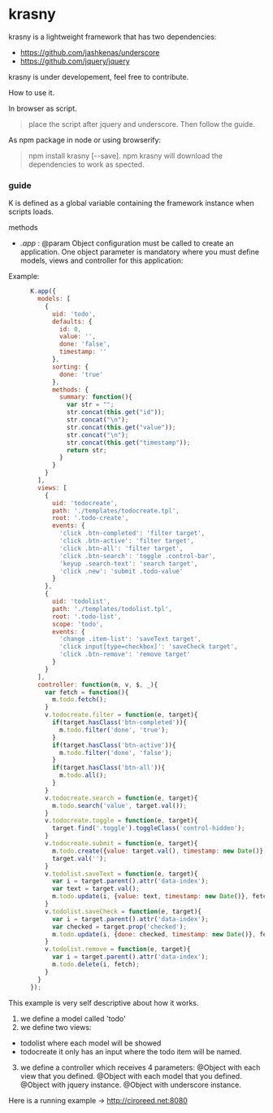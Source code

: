 # krasny

krasny is a lightweight framework that has two dependencies:

- https://github.com/jashkenas/underscore
- https://github.com/jquery/jquery

krasny is under developement, feel free to contribute.

How to use it.

In browser as script.

> place the script after jquery and underscore. Then follow the guide.

As npm package in node or using browserify:

> npm install krasny [--save]. npm krasny will download the dependencies to work as spected.

### guide

K is defined as a global variable containing the framework instance when scripts loads.

methods
- _.app_ : @param Object configuration
must be called to create an application. One object parameter is mandatory where you must define models, views and controller for this application:

Example:

``` javascript
      K.app({
        models: [
          {
            uid: 'todo',
            defaults: {
              id: 0,
              value: '',
              done: 'false',
              timestamp: ''
            },
            sorting: {
              done: 'true'
            },
            methods: {
              summary: function(){
                var str = "";
                str.concat(this.get("id"));
                str.concat("\n");
                str.concat(this.get("value"));
                str.concat("\n");
                str.concat(this.get("timestamp"));
                return str;
              }
            }
          }
        ],
        views: [
          {
            uid: 'todocreate',
            path: './templates/todocreate.tpl',
            root: '.todo-create',
            events: {
              'click .btn-completed': 'filter target',
              'click .btn-active': 'filter target',
              'click .btn-all': 'filter target',
              'click .btn-search': 'toggle .control-bar',
              'keyup .search-text': 'search target',
              'click .new': 'submit .todo-value'
            }
          },
          {
            uid: 'todolist',
            path: './templates/todolist.tpl',
            root: '.todo-list',
            scope: 'todo',
            events: {
              'change .item-list': 'saveText target',
              'click input[type=checkbox]': 'saveCheck target',
              'click .btn-remove': 'remove target'
            }
          }
        ],
        controller: function(m, v, $, _){
          var fetch = function(){
            m.todo.fetch();
          }
          v.todocreate.filter = function(e, target){
            if(target.hasClass('btn-completed')){
              m.todo.filter('done', 'true');
            }
            if(target.hasClass('btn-active')){
              m.todo.filter('done', 'false');
            }
            if(target.hasClass('btn-all')){
              m.todo.all();
            }
          }
          v.todocreate.search = function(e, target){
            m.todo.search('value', target.val());
          }
          v.todocreate.toggle = function(e, target){
            target.find('.toggle').toggleClass('control-hidden');
          }
          v.todocreate.submit = function(e, target){
            m.todo.create({value: target.val(), timestamp: new Date()}, fetch);
            target.val('');
          }
          v.todolist.saveText = function(e, target){
            var i = target.parent().attr('data-index');
            var text = target.val();
            m.todo.update(i, {value: text, timestamp: new Date()}, fetch);
          }
          v.todolist.saveCheck = function(e, target){
            var i = target.parent().attr('data-index');
            var checked = target.prop('checked');
            m.todo.update(i, {done: checked, timestamp: new Date()}, fetch);
          }
          v.todolist.remove = function(e, target){
            var i = target.parent().attr('data-index');
            m.todo.delete(i, fetch);
          }
        }
      });
```
This example is very self descriptive about how it works.
1. we define a model called 'todo'
2. we define two views:
  - todolist where each model will be showed
  - todocreate it only has an input where the todo item will be named.
3. we define a controller which receives 4 parameters:
@Object with each view that you defined.
@Object with each model that you defined.
@Object with jquery instance.
@Object with underscore instance.

Here is a running example -> http://ciroreed.net:8080
